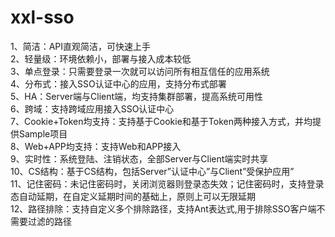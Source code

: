 # xxl-sso

1、简洁：API直观简洁，可快速上手  
2、轻量级：环境依赖小，部署与接入成本较低  
3、单点登录：只需要登录一次就可以访问所有相互信任的应用系统  
4、分布式：接入SSO认证中心的应用，支持分布式部署  
5、HA：Server端与Client端，均支持集群部署，提高系统可用性  
6、跨域：支持跨域应用接入SSO认证中心  
7、Cookie+Token均支持：支持基于Cookie和基于Token两种接入方式，并均提供Sample项目  
8、Web+APP均支持：支持Web和APP接入    
9、实时性：系统登陆、注销状态，全部Server与Client端实时共享  
10、CS结构：基于CS结构，包括Server”认证中心”与Client”受保护应用”  
11、记住密码：未记住密码时，关闭浏览器则登录态失效；记住密码时，支持登录态自动延期，在自定义延期时间的基础上，原则上可以无限延期  
12、路径排除：支持自定义多个排除路径，支持Ant表达式,用于排除SSO客户端不需要过滤的路径  
